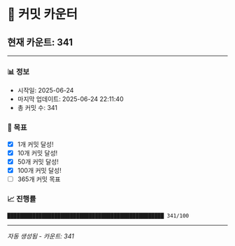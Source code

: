 # 🔢 커밋 카운터

## 현재 카운트: 341

---

### 📊 정보
- 시작일: 2025-06-24
- 마지막 업데이트: 2025-06-24 22:11:40
- 총 커밋 수: 341

### 🎯 목표
- [x] 1개 커밋 달성!
- [x] 10개 커밋 달성!
- [x] 50개 커밋 달성!
- [x] 100개 커밋 달성!
- [ ] 365개 커밋 목표

### 📈 진행률
```
██████████████████████████████████████████████████ 341/100
```

---
*자동 생성됨 - 카운트: 341*
